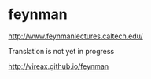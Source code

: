 feynman
=======

http://www.feynmanlectures.caltech.edu/

Translation is not yet in progress

http://vireax.github.io/feynman 

